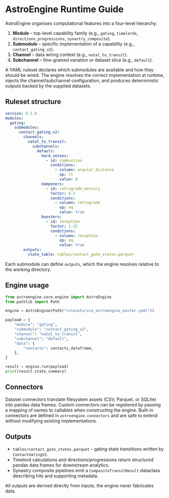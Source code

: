# AstroEngine Runtime Guide

AstroEngine organises computational features into a four-level hierarchy:

1. **Module** – top-level capability family (e.g., `gating`, `timelords`, `directions_progressions`, `synastry_composite`).
2. **Submodule** – specific implementation of a capability (e.g., `contact_gating_v2`).
3. **Channel** – data wiring context (e.g., `natal_to_transit`).
4. **Subchannel** – fine-grained variation or dataset slice (e.g., `default`).

A YAML ruleset declares which submodules are available and how they should be wired. The engine resolves the correct
implementation at runtime, injects the channel/subchannel configuration, and produces deterministic outputs backed by the
supplied datasets.

## Ruleset structure

```yaml
version: 0.1.0
modules:
  gating:
    submodules:
      contact_gating_v2:
        channels:
          natal_to_transit:
            subchannels:
              default:
                hard_vetoes:
                  - id: combustion
                    conditions:
                      - column: angular_distance
                        op: lt
                        value: 8
                dampeners:
                  - id: retrograde_mercury
                    factor: 0.5
                    conditions:
                      - column: retrograde
                        op: eq
                        value: true
                boosters:
                  - id: reception
                    factor: 1.25
                    conditions:
                      - column: reception
                        op: eq
                        value: true
        outputs:
          state_table: tables/contact_gate_states.parquet
```

Each submodule can define `outputs`, which the engine resolves relative to the working directory.

## Engine usage

```python
from astroengine.core.engine import AstroEngine
from pathlib import Path

engine = AstroEngine(Path("rulesets/vca_astroengine_master.yaml"))

payload = {
    "module": "gating",
    "submodule": "contact_gating_v2",
    "channel": "natal_to_transit",
    "subchannel": "default",
    "data": {
        "contacts": contacts_dataframe,
    },
}

result = engine.run(payload)
print(result.state_summary)
```

## Connectors

Dataset connectors translate filesystem assets (CSV, Parquet, or SQLite) into pandas data frames. Custom connectors can be
registered by passing a mapping of names to callables when constructing the engine. Built-in connectors are defined in
`astroengine.connectors` and are safe to extend without modifying existing implementations.

## Outputs

- `tables/contact_gate_states.parquet` – gating state transitions written by `ContactGatingV2`.
- Timelord calculations and directions/progressions return structured pandas data frames for downstream analytics.
- Synastry composite pipelines emit a `CompositeTransitResult` dataclass describing hits and supporting metadata.

All outputs are derived directly from inputs; the engine never fabricates data.
